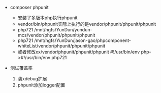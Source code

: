 * composer phpunit
    * 安装了多版本php执行phpunit
    * vendor/bin/phpunit实际上执行的是vendor/phpunit/phpunit/phpunit
    * php721 /mnt/hgfs/YunDun/yundun-mcs/vendor/phpunit/phpunit/phpunit
    * php721 /mnt/hgfs/YunDun/jason-gao/phpcomponent-whiteList/vendor/phpunit/phpunit/phpunit
    * 或者修改xx/vendor/phpunit/phpunit/phpunit #!/usr/bin/env php->#!/usr/bin/env php721
    
* 测试覆盖率
    1. 装xdebug扩展
    2. phpunit添加logger配置
    ```
 <logging>
        <log type="coverage-html" target="./tests/coverage/html"/>
 </logging>
 
```
    